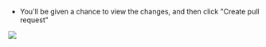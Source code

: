 
* You'll be given a chance to view the changes, and then click "Create pull request"

![](images/github-pr3.jpg)

